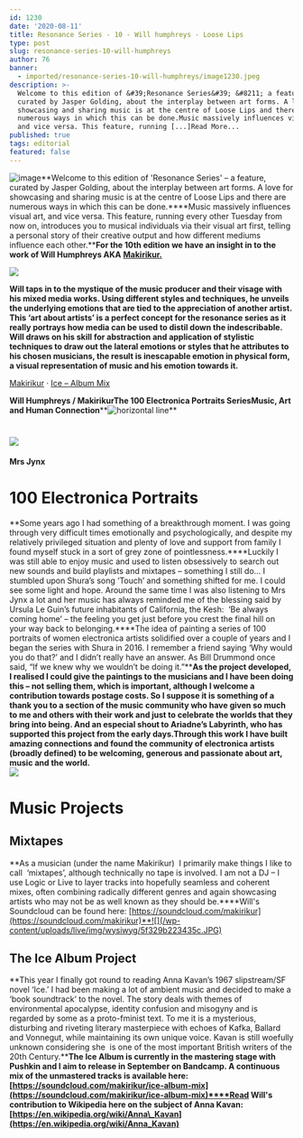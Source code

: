 ```yaml
---
id: 1230
date: '2020-08-11'
title: Resonance Series - 10 - Will humphreys - Loose Lips
type: post
slug: resonance-series-10-will-humphreys
author: 76
banner:
  - imported/resonance-series-10-will-humphreys/image1230.jpeg
description: >-
  Welcome to this edition of &#39;Resonance Series&#39; &#8211; a feature,
  curated by Jasper Golding, about the interplay between art forms. A love for
  showcasing and sharing music is at the centre of Loose Lips and there are
  numerous ways in which this can be done.Music massively influences visual art,
  and vice versa. This feature, running [...]Read More...
published: true
tags: editorial
featured: false
---
```

![image](../imported/resonance-series-10-will-humphreys/image1230.jpeg)**Welcome to this edition of 'Resonance Series' – a feature, curated by Jasper Golding, about the interplay between art forms. A love for showcasing and sharing music is at the centre of Loose Lips and there are numerous ways in which this can be done.****Music massively influences visual art, and vice versa. This feature, running every other Tuesday from now on, introduces you to musical individuals via their visual art first, telling a personal story of their creative output and how different mediums influence each other.****For the 10th edition we have an insight in to the work of Will Humphreys AKA** [**Makirikur.**](https://soundcloud.com/makirikur)

![](/wp-content/uploads/live/img/wysiwyg/5f329adda66d5.JPG)

**Will taps in to the mystique of the music producer and their visage with his mixed media works. Using different styles and techniques, he unveils the underlying emotions that are tied to the appreciation of another artist. This ‘art about artists’ is a perfect concept for the resonance series as it really portrays how media can be used to distil down the indescribable. Will draws on his skill for abstraction and application of stylistic techniques to draw out the lateral emotions or styles that he attributes to his chosen musicians, the result is inescapable emotion in physical form, a visual representation of music and his emotion towards it.** 

[Makirikur](https://soundcloud.com/makirikur "Makirikur") · [Ice – Album Mix](https://soundcloud.com/makirikur/ice-album-mix "Ice - Album Mix")

**Will Humphreys / Makirikur****The 100 Electronica Portraits Series****Music, Art and Human Connection****![](https://lh5.googleusercontent.com/37NUI6tyVqYjl_6tG9mjBMWCoEG9RBYZKzCsCRyyXf8b01fQHG5GNWIWi5KNERpEQCl2O2f9g9ZivYfx5OOM6q5K-DtiqFsCI3jwFypxTj8d6U4bf4yeeN1MoiT1JZMyvmHjtaNF "horizontal line")**

**![](https://lh3.googleusercontent.com/NBwv9L3GdllunES0UvSU9dGc7IzSDeO4Q4D7N1NSP3_BwHxSBk_GbOqIaTPEh8xt8HfpzMUqWxLSZs5f5NOmjFdcgHQswHCVkvetD00zvIORkTAZlWwJUOBsBe-KFPICxcx8jbOi)**
===================================================================================================================================================================================

**Mrs Jynx**

**100 Electronica Portraits**
=============================

**Some years ago I had something of a breakthrough moment. I was going through very difficult times emotionally and psychologically, and despite my relatively privileged situation and plenty of love and support from family I found myself stuck in a sort of grey zone of pointlessness.****Luckily I was still able to enjoy music and used to listen obsessively to search out new sounds and build playlists and mixtapes – something I still do… I stumbled upon Shura’s song ‘Touch’ and something shifted for me. I could see some light and hope. Around the same time I was also listening to Mrs Jynx a lot and her music has always reminded me of the blessing said by Ursula Le Guin’s future inhabitants of California, the Kesh:  ‘Be always coming home’ – the feeling you get just before you crest the final hill on your way back to belonging.****The idea of painting a series of 100 portraits of women electronica artists solidified over a couple of years and I began the series with Shura in 2016. I remember a friend saying ‘Why would you do that?’ and I didn’t really have an answer. As Bill Drummond once said, “If we knew why we wouldn’t be doing it.”****As the project developed, I realised I could give the paintings to the musicians and I have been doing this – not selling them, which is important, although I welcome a contribution towards postage costs. So I suppose it is something of a thank you to a section of the music community who have given so much to me and others with their work and just to celebrate the worlds that they bring into being. And an especial shout to Ariadne’s Labyrinth, who has supported this project from the early days.****Through this work I have built amazing connections and found the community of electronica artists (broadly defined) to be welcoming, generous and passionate about art, music and the world.****  
![](/wp-content/uploads/live/img/wysiwyg/5f329b0eb8ec1.jpg)**

**Music Projects**
==================

**Mixtapes**
------------

**As a musician (under the name Makirikur)  I primarily make things I like to call  ‘mixtapes’, although technically no tape is involved. I am not a DJ – I use Logic or Live to layer tracks into hopefully seamless and coherent mixes, often combining radically different genres and again showcasing artists who may not be as well known as they should be.****Will's Soundcloud can be found here: [](https://soundcloud.com/makirikur)[https://soundcloud.com/makirikur](https://soundcloud.com/makirikur)**![](/wp-content/uploads/live/img/wysiwyg/5f329b223435c.JPG)

**The Ice Album Project**
-------------------------

**This year I finally got round to reading Anna Kavan’s 1967 slipstream/SF novel ‘Ice.’ I had been making a lot of ambient music and decided to make a ‘book soundtrack’ to the novel. The story deals with themes of environmental apocalypse, identity confusion and misogyny and is regarded by some as a proto-fminist text. To me it is a mysterious, disturbing and riveting literary masterpiece with echoes of Kafka, Ballard and Vonnegut, while maintaining its own unique voice. Kavan is still woefully unknown considering she  is one of the most important British writers of the 20th Century.****The Ice Album is currently in the mastering stage with Pushkin and I aim to release in September on Bandcamp. A continuous mix of the unmastered tracks is available here: [](https://soundcloud.com/makirikur/ice-album-mix)[https://soundcloud.com/makirikur/ice-album-mix](https://soundcloud.com/makirikur/ice-album-mix)****Read Will's contribution to Wikipedia here on the subject of Anna Kavan: [](https://en.wikipedia.org/wiki/Anna_Kavan)[https://en.wikipedia.org/wiki/Anna\_Kavan](https://en.wikipedia.org/wiki/Anna_Kavan)**
